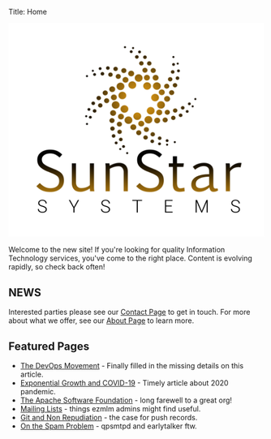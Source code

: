 Title: Home

![SunStar Systems](images/sunstarlogowhole.png)

Welcome to the new site!  If you're looking for quality Information Technology services,
you've come to the right place.  Content is evolving rapidly, so check back often!

## NEWS

Interested parties please see our <a href="/contact">Contact Page</a> to get in touch.
For more about what we offer, see our <a href="/about">About Page</a> to learn more.


## Featured Pages

- [The DevOps Movement](/essays/devops) - Finally filled in the missing details on this article.
- [Exponential Growth and COVID-19](/essays/power) - Timely article about 2020 pandemic.
- [The Apache Software Foundation](/clients/apache) - long farewell to a great org!
- [Mailing Lists](/essays/mailing-lists) - things ezmlm admins might find useful.
- [Git and Non Repudiation](/essays/git-and-non-repudiation) - the case for push records.
- [On the Spam Problem](/essays/spam) - qpsmtpd and earlytalker ftw.